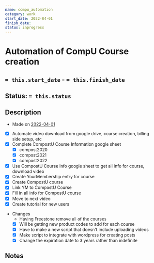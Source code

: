 ```yaml
---
name: compu_automation
category: work
start_date: 2022-04-01
finish_date:
status: inprogress
---
```

# Automation of CompU Course creation
## `= this.start_date` - `= this.finish_date`
## Status: `= this.status`
## Description
- Made on [2022-04-01](2022-04-01.md)
- [x] Automate video download from google drive, course creation, billing side setup, etc
- [x] Complete CompostU Course Information google sheet
	- [x] compost2020
	- [x] compost2021
	- [x] compost2022
- [x] Use CompostU Course Info google sheet to get all info for course, download video
- [x] Create YourMembership entry for course
- [x] Create CompostU course
- [x] Link YM to CompostU Course
- [x] Fill in all info for CompostU course
- [x] Move to next video
- [x] Create tutorial for new users

- Changes
	- Having Freestone remove all of the courses
	- [x] Will be getting new product codes to add for each course
	- [x] Have to make a new script that doesn't include uploading videos
	- [x] Make script to integrate with wordpress for creating posts
	- [x] Change the expiration date to 3 years rather than indefinite

## Notes